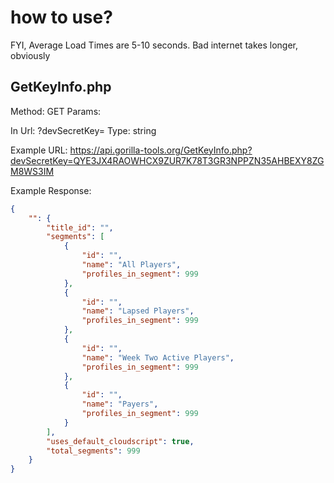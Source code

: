 # how to use?


FYI, Average Load Times are 5-10 seconds. Bad internet takes longer, obviously

## GetKeyInfo.php

Method: GET
Params:

In Url: ?devSecretKey=
Type: string

Example URL:
https://api.gorilla-tools.org/GetKeyInfo.php?devSecretKey=QYE3JX4RAOWHCX9ZUR7K78T3GR3NPPZN35AHBEXY8ZGM8WS3IM

Example Response:
```json
{
	"": {
		"title_id": "",
		"segments": [
			{
				"id": "",
				"name": "All Players",
				"profiles_in_segment": 999
			},
			{
				"id": "",
				"name": "Lapsed Players",
				"profiles_in_segment": 999
			},
			{
				"id": "",
				"name": "Week Two Active Players",
				"profiles_in_segment": 999
			},
			{
				"id": "",
				"name": "Payers",
				"profiles_in_segment": 999
			}
		],
		"uses_default_cloudscript": true,
		"total_segments": 999
	}
}
```
